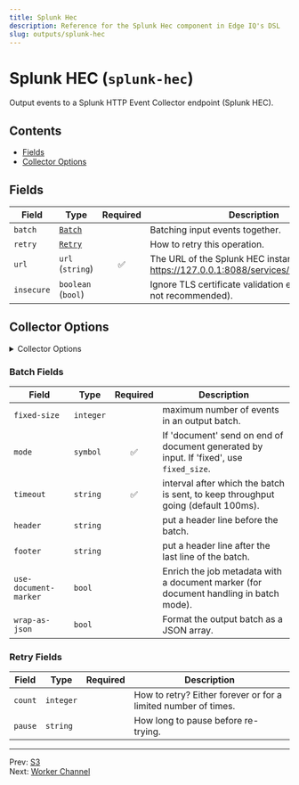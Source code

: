 ```yaml
---
title: Splunk Hec
description: Reference for the Splunk Hec component in Edge IQ's DSL
slug: outputs/splunk-hec
---
```




# Splunk HEC (`splunk-hec`)

Output events to a Splunk HTTP Event Collector endpoint (Splunk HEC).


## Contents

- [Fields](#fields)
- [Collector Options](#collector-options)




## Fields


| Field | Type | Required | Description |
|---|---|:---:|---|
| `batch` | [`Batch`](#batch-fields) |  | Batching input events together. |
| `retry` | [`Retry`](#retry-fields) |  | How to retry this operation. |
| `url` | `url` (`string`) | ✅ | The URL of the Splunk HEC instance (example: https://127.0.0.1:8088/services/collector/event). |
| `insecure` | `boolean` (`bool`) |  | Ignore TLS certificate validation errors (This is not recommended). |



## Collector Options

<details>
<summary>Collector Options</summary>


| Field | Type | Required | Description |
|---|---|:---:|---|
| `hec-token` | `splunk_hec_output:hec-token` | ✅ | Specify a value to use for the HEC Token or set it using an event field. |
| `metrics` | `boolean` (`bool`) |  | Send a metrics formatted payload to the HEC endpoint. |
| `event-field` | `event-field` (`string`) |  | If specified, the field's contents will be submitted as the event payload to the endpoint. |
| `time-field` | `event-field` (`string`) |  | Use the specified field for the timestamp of the endpoint. This should be in Unix epoch format. |
| `index` | `splunk_hec_output:index` |  | Specify a value to use for the Splunk `index` or set it using an event field. |
| `host` | `splunk_hec_output:host` |  | Specify a value to use for the Splunk `host` or set it using an event field. |
| `source` | `splunk_hec_output:source` |  | Specify a value to use for the Splunk `source` or set it using an event field. |
| `sourcetype` | `splunk_hec_output:sourcetype` |  | Specify a value to use for the Splunk `sourcetype` or set it using an event field. |
| `remove` | `boolean` (`bool`) |  | Consume (remove) fields from the event payload before submitting to the endpoint. Applicable to time-field, host-field, source-field, sourcetype-field, index-field and hec-token-field. |

</details>





### Batch Fields

| Field | Type | Required | Description |
|---|---|:---:|---|
| `fixed-size` | `integer` |  | maximum number of events in an output batch. |
| `mode` | `symbol` | ✅ | If 'document' send on end of document generated by input. If 'fixed', use `fixed_size`. |
| `timeout` | `string` | ✅ | interval after which the batch is sent, to keep throughput going (default 100ms). |
| `header` | `string` |  | put a header line before the batch. |
| `footer` | `string` |  | put a header line after the last line of the batch. |
| `use-document-marker` | `bool` |  | Enrich the job metadata with a document marker (for document handling in batch mode). |
| `wrap-as-json` | `bool` |  | Format the output batch as a JSON array. |



### Retry Fields

| Field | Type | Required | Description |
|---|---|:---:|---|
| `count` | `integer` |  | How to retry? Either forever or for a limited number of times. |
| `pause` | `string` |  | How long to pause before re-trying. |






---
Prev: [S3](s3.md)  
Next: [Worker Channel](worker-channel.md)  
